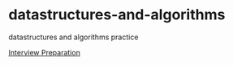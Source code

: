# datastructures-and-algorithms
datastructures and algorithms practice

[Interview Preparation](./docs/interview-preparation/InterviewPreparation.md)